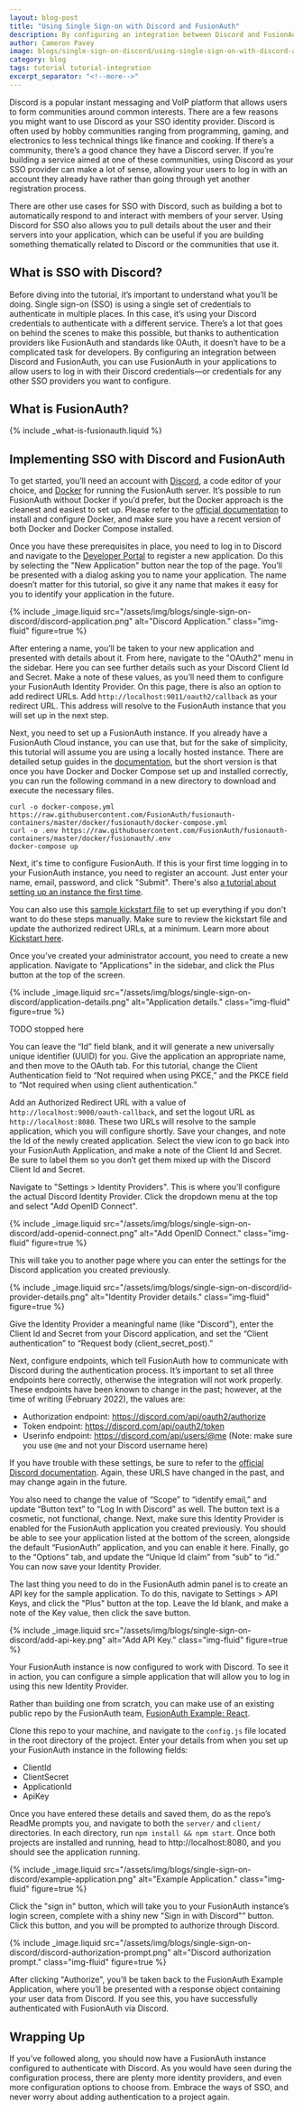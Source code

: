 ```yaml
---
layout: blog-post
title: "Using Single Sign-on with Discord and FusionAuth"
description: By configuring an integration between Discord and FusionAuth, you can use FusionAuth in your applications to allow users to log in with their Discord credentials.
author: Cameron Pavey
image: blogs/single-sign-on-discord/using-single-sign-on-with-discord-and-fusionauth.png
category: blog
tags: tutorial tutorial-integration 
excerpt_separator: "<!--more-->"
---
```


Discord is a popular instant messaging and VoIP platform that allows users to form communities around common interests. There are a few reasons you might want to use Discord as your SSO identity provider. Discord is often used by hobby communities ranging from programming, gaming, and electronics to less technical things like finance and cooking. If there’s a community, there’s a good chance they have a Discord server. If you’re building a service aimed at one of these communities, using Discord as your SSO provider can make a lot of sense, allowing your users to log in with an account they already have rather than going through yet another registration process.

<!--more-->

There are other use cases for SSO with Discord, such as building a bot to automatically respond to and interact with members of your server. Using Discord for SSO also allows you to pull details about the user and their servers into your application, which can be useful if you are building something thematically related to Discord or the communities that use it.

## What is SSO with Discord?

Before diving into the tutorial, it’s important to understand what you’ll be doing. Single sign-on (SSO) is using a single set of credentials to authenticate in multiple places. In this case, it’s using your Discord credentials to authenticate with a different service. There’s a lot that goes on behind the scenes to make this possible, but thanks to authentication providers like FusionAuth and standards like OAuth, it doesn’t have to be a complicated task for developers. By configuring an integration between Discord and FusionAuth, you can use FusionAuth in your applications to allow users to log in with their Discord credentials—or credentials for any other SSO providers you want to configure.

## What is FusionAuth?

{% include _what-is-fusionauth.liquid %}

## Implementing SSO with Discord and FusionAuth

To get started, you’ll need an account with [Discord](https://discord.com/), a code editor of your choice, and [Docker](https://www.docker.com) for running the FusionAuth server. It’s possible to run FusionAuth without Docker if you’d prefer, but the Docker approach is the cleanest and easiest to set up. Please refer to the [official documentation](https://docs.docker.com/get-started/) to install and configure Docker, and make sure you have a recent version of both Docker and Docker Compose installed.

Once you have these prerequisites in place, you need to log in to Discord and navigate to the [Developer Portal](https://discordapp.com/developers/applications/) to register a new application. Do this by selecting the "New Application" button near the top of the page. You’ll be presented with a dialog asking you to name your application. The name doesn’t matter for this tutorial, so give it any name that makes it easy for you to identify your application in the future.

{% include _image.liquid src="/assets/img/blogs/single-sign-on-discord/discord-application.png" alt="Discord Application." class="img-fluid" figure=true %}

After entering a name, you’ll be taken to your new application and presented with details about it. From here, navigate to the "OAuth2" menu in the sidebar. Here you can see further details such as your Discord Client Id and Secret. Make a note of these values, as you’ll need them to configure your FusionAuth Identity Provider. On this page, there is also an option to add redirect URLs. Add `http://localhost:9011/oauth2/callback` as your redirect URL. This address will resolve to the FusionAuth instance that you will set up in the next step.

Next, you need to set up a FusionAuth instance. If you already have a FusionAuth Cloud instance, you can use that, but for the sake of simplicity, this tutorial will assume you are using a locally hosted instance. There are detailed setup guides in the [documentation](https://fusionauth.io/docs/v1/tech/installation-guide/docker/), but the short version is that once you have Docker and Docker Compose set up and installed correctly, you can run the following command in a new directory to download and execute the necessary files.

```
curl -o docker-compose.yml https://raw.githubusercontent.com/FusionAuth/fusionauth-containers/master/docker/fusionauth/docker-compose.yml
curl -o .env https://raw.githubusercontent.com/FusionAuth/fusionauth-containers/master/docker/fusionauth/.env
docker-compose up
```

Next, it's time to configure FusionAuth. If this is your first time logging in to your FusionAuth instance, you need to register an account. Just enter your name, email, password, and click "Submit". There's also [a tutorial about setting up an instance the first time](/docs/v1/tech/tutorials/setup-wizard).

You can also use this [sample kickstart file](https://github.com/FusionAuth/fusionauth-example-kickstart/blob/master/example-apps/drupal-sso.json) to set up everything if you don't want to do these steps manually. Make sure to review the kickstart file and update the authorized redirect URLs, at a minimum. Learn more about [Kickstart here](/docs/v1/tech/installation-guide/kickstart).

Once you’ve created your administrator account, you need to create a new application. Navigate to "Applications" in the sidebar, and click the Plus button at the top of the screen.

{% include _image.liquid src="/assets/img/blogs/single-sign-on-discord/application-details.png" alt="Application details." class="img-fluid" figure=true %}

TODO stopped here

You can leave the “Id” field blank, and it will generate a new universally unique identifier (UUID) for you. Give the application an appropriate name, and then move to the OAuth tab. For this tutorial, change the Client Authentication field to “Not required when using PKCE,” and the PKCE field to “Not required when using client authentication.”

Add an Authorized Redirect URL with a value of `http://localhost:9000/oauth-callback`, and set the logout URL as `http://localhost:8080`. These two URLs will resolve to the sample application, which you will configure shortly. Save your changes, and note the Id of the newly created application. Select the view icon to go back into your FusionAuth Application, and make a note of the Client Id and Secret. Be sure to label them so you don’t get them mixed up with the Discord Client Id and Secret.

Navigate to "Settings > Identity Providers". This is where you’ll configure the actual Discord Identity Provider. Click the dropdown menu at the top and select "Add OpenID Connect".

{% include _image.liquid src="/assets/img/blogs/single-sign-on-discord/add-openid-connect.png" alt="Add OpenID Connect." class="img-fluid" figure=true %}

This will take you to another page where you can enter the settings for the Discord application you created previously.

{% include _image.liquid src="/assets/img/blogs/single-sign-on-discord/id-provider-details.png" alt="Identity Provider details." class="img-fluid" figure=true %}

Give the Identity Provider a meaningful name (like “Discord”), enter the Client Id and Secret from your Discord application, and set the “Client authentication” to “Request body (client_secret_post).” 

Next, configure endpoints, which tell FusionAuth how to communicate with Discord during the authentication process. It’s important to set all three endpoints here correctly, otherwise the integration will not work properly. These endpoints have been known to change in the past; however, at the time of writing (February 2022), the values are:

- Authorization endpoint: https://discord.com/api/oauth2/authorize
- Token endpoint: https://discord.com/api/oauth2/token
- Userinfo endpoint: https://discord.com/api/users/@me (Note: make sure you use `@me` and not your Discord username here)

If you have trouble with these settings, be sure to refer to the [official Discord documentation](https://discord.com/developers/docs/topics/oauth2). Again, these URLS have changed in the past, and may change again in the future.

You also need to change the value of “Scope” to “identify email,” and update “Button text” to “Log In with Discord” as well. The button text is a cosmetic, not functional, change. Next, make sure this Identity Provider is enabled for the FusionAuth application you created previously. You should be able to see your application listed at the bottom of the screen, alongside the default “FusionAuth” application, and you can enable it here. Finally, go to the “Options” tab, and update the “Unique Id claim” from “sub” to “id.” You can now save your Identity Provider.

The last thing you need to do in the FusionAuth admin panel is to create an API key for the sample application. To do this, navigate to Settings > API Keys, and click the "Plus" button at the top. Leave the Id blank, and make a note of the Key value, then click the save button.

{% include _image.liquid src="/assets/img/blogs/single-sign-on-discord/add-api-key.png" alt="Add API Key." class="img-fluid" figure=true %}

Your FusionAuth instance is now configured to work with Discord. To see it in action, you can configure a simple application that will allow you to log in using this new Identity Provider.

Rather than building one from scratch, you can make use of an existing public repo by the FusionAuth team, [FusionAuth Example: React](https://github.com/FusionAuth/fusionauth-example-react).

Clone this repo to your machine, and navigate to the `config.js` file located in the root directory of the project. Enter your details from when you set up your FusionAuth instance in the following fields:

- ClientId
- ClientSecret
- ApplicationId
- ApiKey

Once you have entered these details and saved them, do as the repo’s ReadMe prompts you, and navigate to both the `server/` and `client/` directories. In each directory, run `npm install && npm start`. Once both projects are installed and running, head to http://localhost:8080, and you should see the application running.

{% include _image.liquid src="/assets/img/blogs/single-sign-on-discord/example-application.png" alt="Example Application." class="img-fluid" figure=true %}

Click the "sign in" button, which will take you to your FusionAuth instance’s login screen, complete with a shiny new "Sign in with Discord"” button. Click this button, and you will be prompted to authorize through Discord.

{% include _image.liquid src="/assets/img/blogs/single-sign-on-discord/discord-authorization-prompt.png" alt="Discord authorization prompt." class="img-fluid" figure=true %}

After clicking "Authorize", you’ll be taken back to the FusionAuth Example Application, where you’ll be presented with a response object containing your user data from Discord. If you see this, you have successfully authenticated with FusionAuth via Discord.

## Wrapping Up

If you’ve followed along, you should now have a FusionAuth instance configured to authenticate with Discord. As you would have seen during the configuration process, there are plenty more identity providers, and even more configuration options to choose from. Embrace the ways of SSO, and never worry about adding authentication to a project again.

